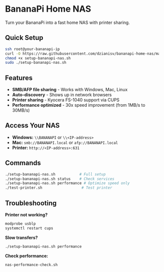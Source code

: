 # BananaPi Home NAS

Turn your BananaPi into a fast home NAS with printer sharing.

## Quick Setup

```bash
ssh root@your-bananapi-ip
curl -O https://raw.githubusercontent.com/dzianisv/bananapi-home-nas/master/setup-bananapi-nas.sh
chmod +x setup-bananapi-nas.sh
sudo ./setup-bananapi-nas.sh
```

## Features

- **SMB/AFP file sharing** - Works with Windows, Mac, Linux
- **Auto-discovery** - Shows up in network browsers
- **Printer sharing** - Kyocera FS-1040 support via CUPS
- **Performance optimized** - 30x speed improvement (from 1MB/s to 30MB/s)

## Access Your NAS

- **Windows:** `\\BANANAPI` or `\\<IP-address>`
- **Mac:** `smb://BANANAPI.local` or `afp://BANANAPI.local`
- **Printer:** `http://<IP-address>:631`

## Commands

```bash
./setup-bananapi-nas.sh           # Full setup
./setup-bananapi-nas.sh status    # Check services
./setup-bananapi-nas.sh performance # Optimize speed only
./test-printer.sh                  # Test printer
```

## Troubleshooting

**Printer not working?**
```bash
modprobe usblp
systemctl restart cups
```

**Slow transfers?**
```bash
./setup-bananapi-nas.sh performance
```

**Check performance:**
```bash
nas-performance-check.sh
```